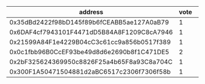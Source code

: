 address|vote|timestamp|signature
---|---|---|---
0x35dBd2422f98bD145f89b6fCEABB5ae127A0aB79|1|1599220024|0x39340e7321e54766be339b6e0cfd28000b44b05d4754515cb20afafdecc072707a59335975d69b7904fac31c233edd2aa89b606965fdaf3a4cb1b2431a18c5c41c
0x6DAF4cf7943101F4471dD5B84A8F1209C8cA7946|1|1599220069|0x7cb7290a0957e8905138f63f815255a428ce7dde5520c6fa600217a07e1ca3fb5eab4e3870e146bc5df383e4f4d83b6d10444b76761d6d57d481e37a01e23c7e1c
0x21599A84F1e4229B04cC3c61cc9a856b0517f389|1|1599225905|0xaf45eaffca24ad762595a0d97af0fa91e0f499a06c17845c88d356d7299779e823dc72c39d805fa069129671031ccb431208ab7175dd656cff7c7fb27db6a8931b
0x0c1fbb96B0CcEF93be49d8d6e2690b8f1C471DE5|2|1599228825|0x68a64af6d03256b6719cb8bdc61baf51b7fae4219defd4f30c01523dd956b58567253d1b5dbf4ebfccbeefd052713ca5572a0263b93d2f7c9cec47596a0f8e621c
0x2bF325624369950c8826F25a4b65F8a93C8a704C|1|1599228906|0x4a30a6a7e28e9142421f598e81dfc6097bd5a64d8e8f07494bd1699c65247f7f48481ed1a685ee52835b5e52e777ab906d881234dc0a990569a92c271049e9a81b
0x300F1A50471504881d2aBC6517c2306f7306f58b|1|1599228971|0xf079588d135d1111886c40cbfd196f60f4a68152e6ce995517ec16f5277b22d97db763f1e17fc7e9d95685a79d2c046795141bb8a24ffb4ff89ebf00a83643471b